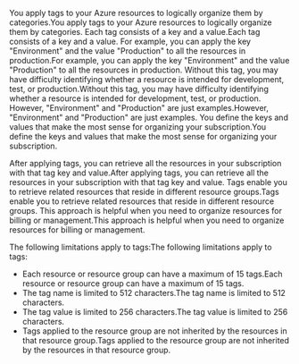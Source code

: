 <span data-ttu-id="b30c3-101">You apply tags to your Azure resources to logically organize them by categories.</span><span class="sxs-lookup"><span data-stu-id="b30c3-101">You apply tags to your Azure resources to logically organize them by categories.</span></span> <span data-ttu-id="b30c3-102">Each tag consists of a key and a value.</span><span class="sxs-lookup"><span data-stu-id="b30c3-102">Each tag consists of a key and a value.</span></span> <span data-ttu-id="b30c3-103">For example, you can apply the key "Environment" and the value "Production" to all the resources in production.</span><span class="sxs-lookup"><span data-stu-id="b30c3-103">For example, you can apply the key "Environment" and the value "Production" to all the resources in production.</span></span> <span data-ttu-id="b30c3-104">Without this tag, you may have difficulty identifying whether a resource is intended for development, test, or production.</span><span class="sxs-lookup"><span data-stu-id="b30c3-104">Without this tag, you may have difficulty identifying whether a resource is intended for development, test, or production.</span></span> <span data-ttu-id="b30c3-105">However, "Environment" and "Production" are just examples.</span><span class="sxs-lookup"><span data-stu-id="b30c3-105">However, "Environment" and "Production" are just examples.</span></span> <span data-ttu-id="b30c3-106">You define the keys and values that make the most sense for organizing your subscription.</span><span class="sxs-lookup"><span data-stu-id="b30c3-106">You define the keys and values that make the most sense for organizing your subscription.</span></span>

<span data-ttu-id="b30c3-107">After applying tags, you can retrieve all the resources in your subscription with that tag key and value.</span><span class="sxs-lookup"><span data-stu-id="b30c3-107">After applying tags, you can retrieve all the resources in your subscription with that tag key and value.</span></span> <span data-ttu-id="b30c3-108">Tags enable you to retrieve related resources that reside in different resource groups.</span><span class="sxs-lookup"><span data-stu-id="b30c3-108">Tags enable you to retrieve related resources that reside in different resource groups.</span></span> <span data-ttu-id="b30c3-109">This approach is helpful when you need to organize resources for billing or management.</span><span class="sxs-lookup"><span data-stu-id="b30c3-109">This approach is helpful when you need to organize resources for billing or management.</span></span>

<span data-ttu-id="b30c3-110">The following limitations apply to tags:</span><span class="sxs-lookup"><span data-stu-id="b30c3-110">The following limitations apply to tags:</span></span>

* <span data-ttu-id="b30c3-111">Each resource or resource group can have a maximum of 15 tags.</span><span class="sxs-lookup"><span data-stu-id="b30c3-111">Each resource or resource group can have a maximum of 15 tags.</span></span> 
* <span data-ttu-id="b30c3-112">The tag name is limited to 512 characters.</span><span class="sxs-lookup"><span data-stu-id="b30c3-112">The tag name is limited to 512 characters.</span></span>
* <span data-ttu-id="b30c3-113">The tag value is limited to 256 characters.</span><span class="sxs-lookup"><span data-stu-id="b30c3-113">The tag value is limited to 256 characters.</span></span> 
* <span data-ttu-id="b30c3-114">Tags applied to the resource group are not inherited by the resources in that resource group.</span><span class="sxs-lookup"><span data-stu-id="b30c3-114">Tags applied to the resource group are not inherited by the resources in that resource group.</span></span> 

